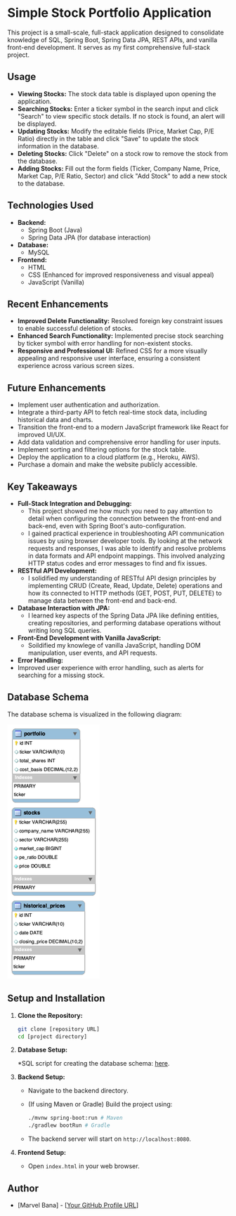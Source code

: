 # Simple Stock Portfolio Application

This project is a small-scale, full-stack application designed to consolidate knowledge of SQL, Spring Boot, Spring Data JPA, REST APIs, and vanilla front-end development. It serves as my first comprehensive full-stack project.

## Usage

* **Viewing Stocks:** The stock data table is displayed upon opening the application.
* **Searching Stocks:** Enter a ticker symbol in the search input and click "Search" to view specific stock details. If no stock is found, an alert will be displayed.
* **Updating Stocks:** Modify the editable fields (Price, Market Cap, P/E Ratio) directly in the table and click "Save" to update the stock information in the database.
* **Deleting Stocks:** Click "Delete" on a stock row to remove the stock from the database.
* **Adding Stocks:** Fill out the form fields (Ticker, Company Name, Price, Market Cap, P/E Ratio, Sector) and click "Add Stock" to add a new stock to the database.

## Technologies Used

* **Backend:**
    * Spring Boot (Java)
    * Spring Data JPA (for database interaction)
* **Database:**
    * MySQL
* **Frontend:**
    * HTML
    * CSS (Enhanced for improved responsiveness and visual appeal)
    * JavaScript (Vanilla)

## Recent Enhancements

* **Improved Delete Functionality:** Resolved foreign key constraint issues to enable successful deletion of stocks.
* **Enhanced Search Functionality:** Implemented precise stock searching by ticker symbol with error handling for non-existent stocks.
* **Responsive and Professional UI:** Refined CSS for a more visually appealing and responsive user interface, ensuring a consistent experience across various screen sizes. 

## Future Enhancements

* Implement user authentication and authorization.
* Integrate a third-party API to fetch real-time stock data, including historical data and charts.
* Transition the front-end to a modern JavaScript framework like React for improved UI/UX.
* Add data validation and comprehensive error handling for user inputs.
* Implement sorting and filtering options for the stock table.
* Deploy the application to a cloud platform (e.g., Heroku, AWS).
* Purchase a domain and make the website publicly accessible.

## Key Takeaways

* **Full-Stack Integration and Debugging:**
    * This project showed me how much you need to pay attention to detail when configuring the connection between the front-end and back-end, even with Spring Boot's auto-configuration.
    * I gained practical experience in troubleshooting API communication issues by using browser developer tools. By looking at the network requests and responses, I was able to identify and resolve problems in data formats and API endpoint mappings. This involved analyzing HTTP status codes and error messages to find and fix issues.
* **RESTful API Development:**
    * I solidified my understanding of RESTful API design principles by implementing CRUD (Create, Read, Update, Delete) operations and how its connected to HTTP methods (GET, POST, PUT, DELETE) to manage data between the front-end and back-end.
* **Database Interaction with JPA:**
    * I learned key aspects of the Spring Data JPA like defining entities, creating repositories, and performing database operations without writing long SQL queries.
* **Front-End Development with Vanilla JavaScript:**
    * Soildified my knowlege of vanilla JavaScript, handling DOM manipulation, user events, and API requests.
* **Error Handling:**
* Improved user experience with error handling, such as alerts for searching for a missing stock.

## Database Schema

The database schema is visualized in the following diagram:

![Database Schema](Database.png)

## Setup and Installation

1.  **Clone the Repository:**

    ```bash
    git clone [repository URL]
    cd [project directory]
    ```

2.  **Database Setup:**

    *SQL script for creating the database schema: [here](script.sql).

4.  **Backend Setup:**

    * Navigate to the backend directory.
    * (If using Maven or Gradle) Build the project using:

        ```bash
        ./mvnw spring-boot:run # Maven
        ./gradlew bootRun # Gradle
        ```

    * The backend server will start on `http://localhost:8080`.

5.  **Frontend Setup:**

    * Open `index.html` in your web browser.
  

## Author

* [Marvel Bana] - [[Your GitHub Profile URL](https://github.com/Marvel1738)]
